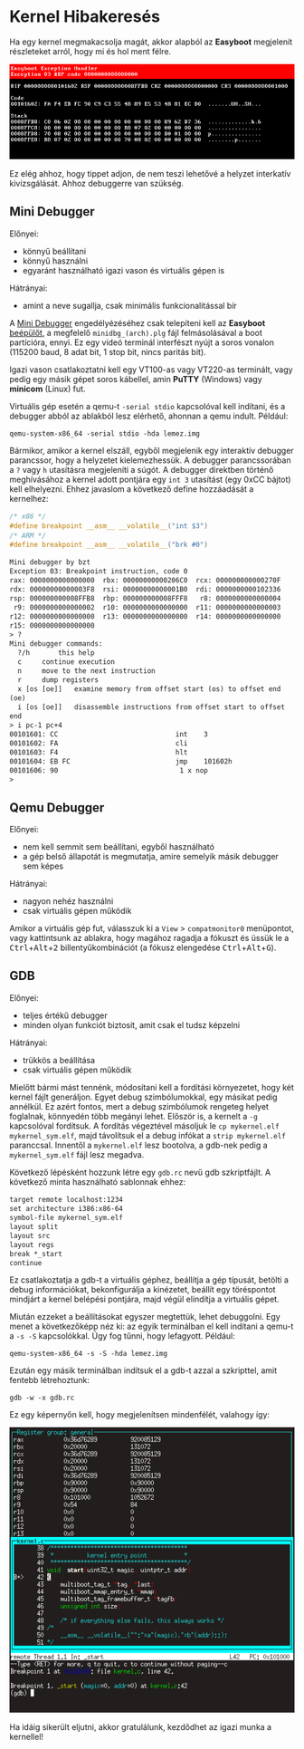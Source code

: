 Kernel Hibakeresés
==================

Ha egy kernel megmakacsolja magát, akkor alapból az **Easyboot** megjelenít részleteket arról, hogy mi és hol ment félre.

![](../exc.png)

Ez elég ahhoz, hogy tippet adjon, de nem teszi lehetővé a helyzet interkatív kivizsgálását. Ahhoz debuggerre van szükség.

Mini Debugger
-------------

Előnyei:

- könnyű beállítani
- könnyű használni
- egyaránt használható igazi vason és virtuális gépen is

Hátrányai:

- amint a neve sugallja, csak minimális funkcionalitással bír

A [Mini Debugger](https://gitlab.com/bztsrc/minidbg) engedélyézéséhez csak telepíteni kell az **Easyboot** [beépülőt](plugins.md),
a megfelelő `minidbg_(arch).plg` fájl felmásolásával a boot partícióra, ennyi. Ez egy videó terminál interfészt nyújt a soros
vonalon (115200 baud, 8 adat bit, 1 stop bit, nincs paritás bit).

Igazi vason csatlakoztatni kell egy VT100-as vagy VT220-as terminált, vagy pedig egy másik gépet soros kábellel, amin **PuTTY**
(Windows) vagy **minicom** (Linux) fut.

Virtuális gép esetén a qemu-t `-serial stdio` kapcsolóval kell indítani, és a debugger abból az ablakból lesz elérhető, ahonnan a
qemu indult. Például:

```
qemu-system-x86_64 -serial stdio -hda lemez.img
```

Bármikor, amikor a kernel elszáll, egyből megjelenik egy interaktív debugger parancssor, hogy a helyzetet kielemezhessük. A debugger
parancssorában a `?` vagy `h` utasításra megjeleníti a súgót. A debugger direktben történő meghívásához a kernel adott pontjára egy
`int 3` utasítást (egy 0xCC bájtot) kell elhelyezni. Ehhez javaslom a következő define hozzáadását a kernelhez:

```c
/* x86 */
#define breakpoint __asm__ __volatile__("int $3")
/* ARM */
#define breakpoint __asm__ __volatile__("brk #0")
```

```
Mini debugger by bzt
Exception 03: Breakpoint instruction, code 0
rax: 0000000000000000  rbx: 00000000000206C0  rcx: 000000000000270F
rdx: 00000000000003F8  rsi: 00000000000001B0  rdi: 0000000000102336
rsp: 000000000008FFB8  rbp: 000000000008FFF8   r8: 0000000000000004
 r9: 0000000000000002  r10: 0000000000000000  r11: 0000000000000003
r12: 0000000000000000  r13: 0000000000000000  r14: 0000000000000000
r15: 0000000000000000
> ?
Mini debugger commands:
  ?/h		this help
  c		continue execution
  n		move to the next instruction
  r		dump registers
  x [os [oe]]	examine memory from offset start (os) to offset end (oe)
  i [os [oe]]	disassemble instructions from offset start to offset end
> i pc-1 pc+4
00101601: CC                             int	3
00101602: FA                             cli
00101603: F4                             hlt
00101604: EB FC                          jmp	101602h
00101606: 90                              1 x nop
>
```

Qemu Debugger
-------------

Előnyei:

- nem kell semmit sem beállítani, egyből használható
- a gép belső állapotát is megmutatja, amire semelyik másik debugger sem képes

Hátrányai:

- nagyon nehéz használni
- csak virtuális gépen működik

Amikor a virtuális gép fut, válasszuk ki a `View` > `compatmonitor0` menüpontot, vagy kattintsunk az ablakra, hogy magához ragadja
a fókuszt és üssük le a <kbd>Ctrl</kbd>+<kbd>Alt</kbd>+<kbd>2</kbd> billentyűkombinációt (a fókusz elengedése
<kbd>Ctrl</kbd>+<kbd>Alt</kbd>+<kbd>G</kbd>).

GDB
---

Előnyei:

- teljes értékű debugger
- minden olyan funkciót biztosít, amit csak el tudsz képzelni

Hátrányai:

- trükkös a beállítása
- csak virtuális gépen működik

Mielőtt bármi mást tennénk, módosítani kell a fordítási környezetet, hogy két kernel fájlt generáljon. Egyet debug szimbólumokkal,
egy másikat pedig annélkül. Ez azért fontos, mert a debug szimbólumok rengeteg helyet foglalnak, könnyedén több megányi lehet.
Először is, a kernelt a `-g` kapcsolóval fordítsuk. A fordítás végeztével másoljuk le `cp mykernel.elf mykernel_sym.elf`, majd
távolítsuk el a debug infókat a `strip mykernel.elf` paranccsal. Innentől a `mykernel.elf` lesz bootolva, a gdb-nek pedig a
`mykernel_sym.elf` fájl lesz megadva.

Következő lépésként hozzunk létre egy `gdb.rc` nevű gdb szkriptfájlt. A következő minta használható sablonnak ehhez:

```
target remote localhost:1234
set architecture i386:x86-64
symbol-file mykernel_sym.elf
layout split
layout src
layout regs
break *_start
continue
```

Ez csatlakoztatja a gdb-t a virtuális géphez, beállítja a gép típusát, betölti a debug információkat, bekonfigurálja a kinézetet,
beállít egy töréspontot mindjárt a kernel belépési pontjára, majd végül elindítja a virtuális gépet.

Miután ezzeket a beállításokat egyszer megtettük, lehet debuggolni. Egy menet a következőképp néz ki: az egyik terminálban el kell
indítani a qemu-t a `-s -S` kapcsolókkal. Úgy fog tűnni, hogy lefagyott. Például:

```
qemu-system-x86_64 -s -S -hda lemez.img
```

Ezután egy másik terminálban indítsuk el a gdb-t azzal a szkripttel, amit fentebb létrehoztunk:

```
gdb -w -x gdb.rc
```

Ez egy képernyőn kell, hogy megjelenítsen mindenfélét, valahogy így:

![](../gdb.png)

Ha idáig sikerült eljutni, akkor gratulálunk, kezdődhet az igazi munka a kernellel!

